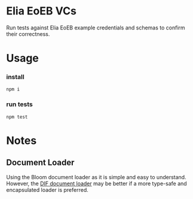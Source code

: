# Elia EoEB VCs

Run tests against Elia EoEB example credentials and schemas to confirm their correctness.

# Usage

### install

```
npm i
```

### run tests

```
npm test
```

# Notes

## Document Loader

Using the Bloom document loader as it is simple and easy to understand.
However, the [DIF document loader](https://github.com/decentralized-identity/jsonld-document-loader) may be better if a more type-safe and encapsulated loader is preferred.
